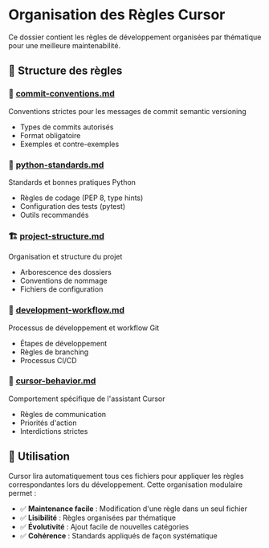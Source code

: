 # Organisation des Règles Cursor

Ce dossier contient les règles de développement organisées par thématique pour une meilleure maintenabilité.

## 📁 Structure des règles

### 🔧 [commit-conventions.md](./commit-conventions.md)
Conventions strictes pour les messages de commit semantic versioning
- Types de commits autorisés
- Format obligatoire
- Exemples et contre-exemples

### 🐍 [python-standards.md](./python-standards.md)
Standards et bonnes pratiques Python
- Règles de codage (PEP 8, type hints)
- Configuration des tests (pytest)
- Outils recommandés

### 🏗️ [project-structure.md](./project-structure.md)
Organisation et structure du projet
- Arborescence des dossiers
- Conventions de nommage
- Fichiers de configuration

### 🔄 [development-workflow.md](./development-workflow.md)
Processus de développement et workflow Git
- Étapes de développement
- Règles de branching
- Processus CI/CD

### 🤖 [cursor-behavior.md](./cursor-behavior.md)
Comportement spécifique de l'assistant Cursor
- Règles de communication
- Priorités d'action
- Interdictions strictes

## 🎯 Utilisation
Cursor lira automatiquement tous ces fichiers pour appliquer les règles correspondantes lors du développement. Cette organisation modulaire permet :

- ✅ **Maintenance facile** : Modification d'une règle dans un seul fichier
- ✅ **Lisibilité** : Règles organisées par thématique
- ✅ **Évolutivité** : Ajout facile de nouvelles catégories
- ✅ **Cohérence** : Standards appliqués de façon systématique 